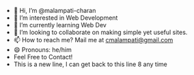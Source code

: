 - 👋 Hi, I’m @malampati-charan
- 👀 I’m interested in Web Development
- 🌱 I’m currently learning Web Dev
- 💞️ I’m looking to collaborate on making simple yet useful sites.
- 📫 How to reach me? Mail me at cmalampati@gmail.com
- 😄 Pronouns: he/him
- Feel Free to Contact!
- This is a new line, I can get back to this line 8 any time
  

<!---
charan-lee/charan-lee is a ✨ special ✨ repository because its `README.md` (this file) appears on your GitHub profile.
You can click the Preview link to take a look at your changes.
--->
